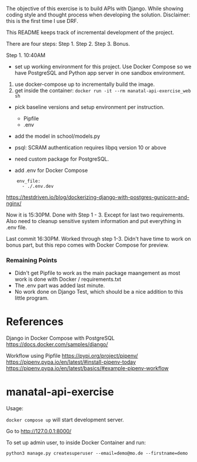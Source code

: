 
The objective of this exercise is to build APIs with Django.
While showing coding style and thought process when developing the solution.
Disclaimer: this is the first time I use DRF.

This README keeps track of incremental development of the project.

There are four steps:
Step 1.
Step 2.
Step 3.
Bonus.


Step 1. 10:40AM
- set up working environment for this project. Use Docker Compose so we have PostgreSQL and Python app server in one sandbox environment.
1. use docker-compose up to incrementally build the image.
2. get inside the container: ```docker run -it --rm manatal-api-exercise_web sh```
- pick baseline versions and setup environment per instruction.
  - Pipfile
  - .env
- add the model in school/models.py


- psql: SCRAM authentication requires libpq version 10 or above
- need custom package for PostgreSQL.

- add .env for Docker Compose
```
    env_file:
      - ./.env.dev
```
https://testdriven.io/blog/dockerizing-django-with-postgres-gunicorn-and-nginx/


Now it is 15:30PM. Done with Step 1 - 3. Except for last two requirements.
Also need to cleanup sensitive system information and put everything in .env file.

Last commit 16:30PM. Worked through step 1-3. Didn't have time to work on bonus part, but this repo comes with Docker Compose for preview.

### Remaining Points

- Didn't get Pipfile to work as the main package maangement as most work is done with Docker / requirements.txt
- The .env part was added last minute.
- No work done on Django Test, which should be a nice addition to this little program.

# References

Django in Docker Compose with PostgreSQL
  https://docs.docker.com/samples/django/

Workflow using Pipfile
  https://pypi.org/project/pipenv/
  https://pipenv.pypa.io/en/latest/#install-pipenv-today
  https://pipenv.pypa.io/en/latest/basics/#example-pipenv-workflow

# manatal-api-exercise

Usage:

```docker compose up``` will start development server.

Go to http://127.0.0.1:8000/

To set up admin user, to inside Docker Container and run:

```python3 manage.py createsuperuser --email=demo@mo.de --firstname=demo```
